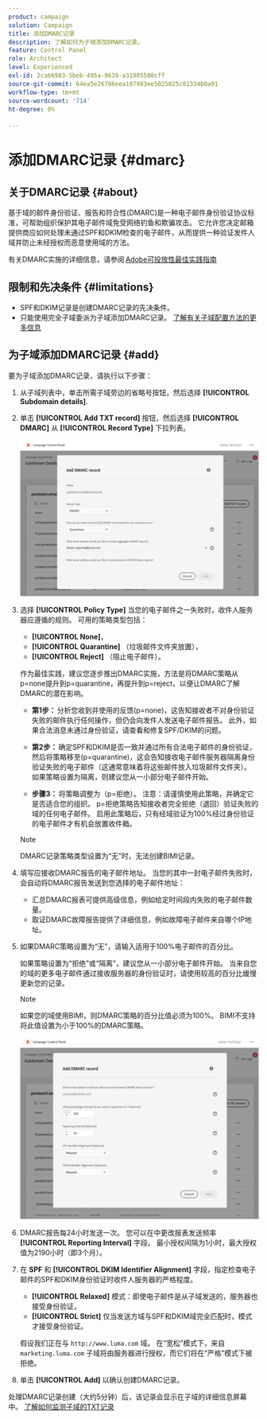 ```yaml
---
product: campaign
solution: Campaign
title: 添加DMARC记录
description: 了解如何为子域添加DMARC记录。
feature: Control Panel
role: Architect
level: Experienced
exl-id: 2ca66983-5beb-495a-9639-a31905500cff
source-git-commit: 64ea5e26786eea107983ee5025025c81334b0a91
workflow-type: tm+mt
source-wordcount: '714'
ht-degree: 0%

---
```


# 添加DMARC记录 {#dmarc}

## 关于DMARC记录 {#about}

基于域的邮件身份验证、报告和符合性(DMARC)是一种电子邮件身份验证协议标准，可帮助组织保护其电子邮件域免受网络钓鱼和欺骗攻击。 它允许您决定邮箱提供商应如何处理未通过SPF和DKIM检查的电子邮件，从而提供一种验证发件人域并防止未经授权而恶意使用域的方法。

有关DMARC实施的详细信息，请参阅 [Adobe可投放性最佳实践指南](https://experienceleague.adobe.com/docs/deliverability-learn/deliverability-best-practice-guide/additional-resources/technotes/implement-dmarc.html)

## 限制和先决条件 {#limitations}

* SPF和DKIM记录是创建DMARC记录的先决条件。
* 只能使用完全子域委派为子域添加DMARC记录。 [了解有关子域配置方法的更多信息](subdomains-branding.md#subdomain-delegation-methods)

## 为子域添加DMARC记录 {#add}

要为子域添加DMARC记录，请执行以下步骤：

1. 从子域列表中，单击所需子域旁边的省略号按钮，然后选择 **[!UICONTROL Subdomain details]**.

1. 单击 **[!UICONTROL Add TXT record]** 按钮，然后选择 **[!UICONTROL DMARC]** 从 **[!UICONTROL Record Type]** 下拉列表。

   ![](assets/dmarc-add.png)

1. 选择 **[!UICONTROL Policy Type]** 当您的电子邮件之一失败时，收件人服务器应遵循的规则。 可用的策略类型包括：

   * **[!UICONTROL None]**，
   * **[!UICONTROL Quarantine]** （垃圾邮件文件夹放置），
   * **[!UICONTROL Reject]** （阻止电子邮件）。

   作为最佳实践，建议您逐步推出DMARC实施，方法是将DMARC策略从p=none提升到p=quarantine，再提升到p=reject，以便让DMARC了解DMARC的潜在影响。

   * **第1步：** 分析您收到并使用的反馈(p=none)，这告知接收者不对身份验证失败的邮件执行任何操作，但仍会向发件人发送电子邮件报告。 此外，如果合法消息未通过身份验证，请查看和修复SPF/DKIM的问题。

   * **第2步：** 确定SPF和DKIM是否一致并通过所有合法电子邮件的身份验证，然后将策略移至(p=quarantine)，这会告知接收电子邮件服务器隔离身份验证失败的电子邮件（这通常意味着将这些邮件放入垃圾邮件文件夹）。 如果策略设置为隔离，则建议您从一小部分电子邮件开始。

   * **步骤3：** 将策略调整为（p=拒绝）。 注意：请谨慎使用此策略，并确定它是否适合您的组织。 p=拒绝策略告知接收者完全拒绝（退回）验证失败的域的任何电子邮件。 启用此策略后，只有经域验证为100%经过身份验证的电子邮件才有机会放置收件箱。

   >[!NOTE]
   >
   > DMARC记录策略类型设置为“无”时，无法创建BIMI记录。

1. 填写应接收DMARC报告的电子邮件地址。 当您的其中一封电子邮件失败时，会自动将DMARC报告发送到您选择的电子邮件地址：

   * 汇总DMARC报表可提供高级信息，例如给定时间段内失败的电子邮件数量。
   * 取证DMARC故障报告提供了详细信息，例如故障电子邮件来自哪个IP地址。

1. 如果DMARC策略设置为“无”，请输入适用于100%电子邮件的百分比。

   如果策略设置为“拒绝”或“隔离”，建议您从一小部分电子邮件开始。 当来自您的域的更多电子邮件通过接收服务器的身份验证时，请使用较高的百分比缓慢更新您的记录。

   >[!NOTE]
   >
   >如果您的域使用BIMI，则DMARC策略的百分比值必须为100%。 BIMI不支持将此值设置为小于100%的DMARC策略。

   ![](assets/dmarc-add2.png)

1. DMARC报告每24小时发送一次。 您可以在中更改报表发送频率 **[!UICONTROL Reporting Interval]** 字段。 最小授权间隔为1小时，最大授权值为2190小时（即3个月）。

1. 在 **SPF** 和 **[!UICONTROL DKIM Identifier Alignment]** 字段，指定检查电子邮件的SPF和DKIM身份验证时收件人服务器的严格程度。

   * **[!UICONTROL Relaxed]** 模式：即使电子邮件是从子域发送的，服务器也接受身份验证，
   * **[!UICONTROL Strict]** 仅当发送方域与SPF和DKIM域完全匹配时，模式才接受身份验证。

   假设我们正在与 `http://www.luma.com` 域。 在“宽松”模式下，来自 `marketing.luma.com` 子域将由服务器进行授权，而它们将在“严格”模式下被拒绝。

1. 单击 **[!UICONTROL Add]** 以确认创建DMARC记录。

处理DMARC记录创建（大约5分钟）后，该记录会显示在子域的详细信息屏幕中。 [了解如何监测子域的TXT记录](gs-txt-records.md#monitor)
